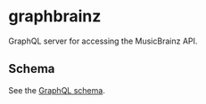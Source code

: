 # graphbrainz

GraphQL server for accessing the MusicBrainz API.

## Schema

See the [GraphQL schema](schema.md).

